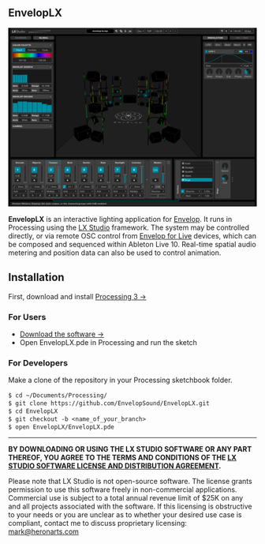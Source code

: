 ## EnvelopLX

![EnvelopLX](media/enveloplx-screenshot.png)

**EnvelopLX** is an interactive lighting application for [Envelop](http://www.envelop.us/). It runs in Processing using the [LX Studio](https://github.com/heronarts/LXStudio) framework. The system may be controlled directly, or via remote OSC control from [Envelop for Live](https://github.com/EnvelopSound/EnvelopForLive) devices, which can be composed and sequenced within Ableton Live 10. Real-time spatial audio metering and position data can also be used to control animation.

## Installation

First, download and install [Processing 3 &rarr;](https://processing.org/download/?processing)

### For Users

- [Download the software &rarr;](https://github.com/EnvelopSound/EnvelopLX/archive/master.zip)
- Open EnvelopLX.pde in Processing and run the sketch

### For Developers

Make a clone of the repository in your Processing sketchbook folder.

```Shell
$ cd ~/Documents/Processing/
$ git clone https://github.com/EnvelopSound/EnvelopLX.git
$ cd EnvelopLX
$ git checkout -b <name_of_your_branch>
$ open EnvelopLX/EnvelopLX.pde
```

---

**BY DOWNLOADING OR USING THE LX STUDIO SOFTWARE OR ANY PART THEREOF, YOU AGREE TO THE TERMS AND CONDITIONS OF THE [LX STUDIO SOFTWARE LICENSE AND DISTRIBUTION AGREEMENT](http://lx.studio/license).**

Please note that LX Studio is not open-source software. The license grants permission to use this software freely in non-commercial applications. Commercial use is subject to a total annual revenue limit of $25K on any and all projects associated with the software. If this licensing is obstructive to your needs or you are unclear as to whether your desired use case is compliant, contact me to discuss proprietary licensing: mark@heronarts.com
